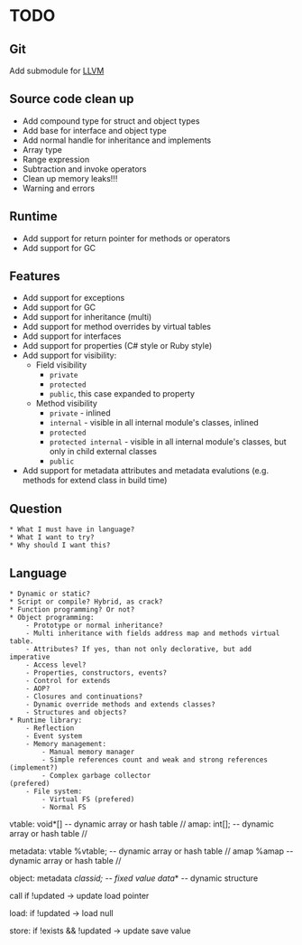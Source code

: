 TODO
====

Git
---
Add submodule for [LLVM](git://github.com/earl/llvm-mirror.git)

Source code clean up
--------------------
* Add compound type for struct and object types
* Add base for interface and object type
* Add normal handle for inheritance and implements
* Array type
* Range expression
* Subtraction and invoke operators
* Clean up memory leaks!!!
* Warning and errors

Runtime
-------
* Add support for return pointer for methods or operators
* Add support for GC

Features
--------
* Add support for exceptions
* Add support for GC
* Add support for inheritance (multi)
* Add support for method overrides by virtual tables
* Add support for interfaces
* Add support for properties (C# style or Ruby style)
* Add support for visibility:
    * Field visibility
        * `private`
        * `protected`
        * `public`, this case expanded to property
    * Method visibility
        * `private`   - inlined
        * `internal`  - visible in all internal module's classes, inlined
        * `protected`
        * `protected internal` - visible in all internal module's classes, but only in child external classes
        * `public`
* Add support for metadata attributes and metadata evalutions (e.g. methods for extend class in build time)

Question
--------
    * What I must have in language?
    * What I want to try?
    * Why should I want this?

Language
--------
    * Dynamic or static?
    * Script or compile? Hybrid, as crack?
    * Function programming? Or not?
    * Object programming:
        - Prototype or normal inheritance?
        - Multi inheritance with fields address map and methods virtual table.
        - Attributes? If yes, than not only declorative, but add imperative
        - Access level?
        - Properties, constructors, events?
        - Control for extends
        - AOP?
        - Closures and continuations?
        - Dynamic override methods and extends classes?
        - Structures and objects?
    * Runtime library:
        - Reflection
        - Event system
        - Memory management:
            - Manual memory manager
            - Simple references count and weak and strong references    (implement?)
            - Complex garbage collector                                 (prefered)
        - File system:
            - Virtual FS (prefered)
            - Normal FS

vtable: void*[]         -- dynamic array or hash table //
amap:   int[];          -- dynamic array or hash table //

metadata:
    vtable  %vtable;    -- dynamic array or hash table //
    amap    %amap       -- dynamic array or hash table //

object:
    metadata *classid;  -- fixed value
    data**              -- dynamic structure

call
    if !updated -> update
    load pointer

load:
    if !updated -> load null

store:
    if !exists && !updated -> update
    save value

